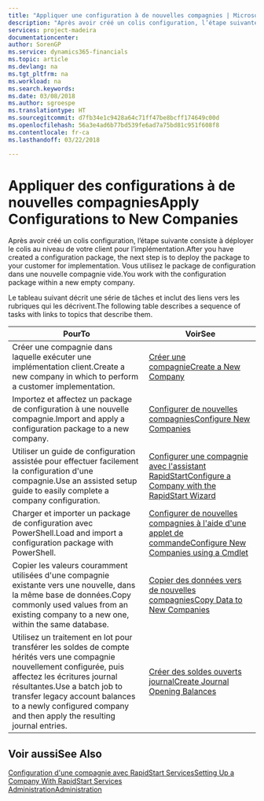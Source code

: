 ```yaml
---
title: "Appliquer une configuration à de nouvelles compagnies | Microsoft Docs"
description: "Après avoir créé un colis configuration, l’étape suivante consiste à déployer le colis au niveau de votre client pour l’implémentation. Vous utilisez la configuration avec une nouvelle compagnie vide."
services: project-madeira
documentationcenter: 
author: SorenGP
ms.service: dynamics365-financials
ms.topic: article
ms.devlang: na
ms.tgt_pltfrm: na
ms.workload: na
ms.search.keywords: 
ms.date: 03/08/2018
ms.author: sgroespe
ms.translationtype: HT
ms.sourcegitcommit: d7fb34e1c9428a64c71ff47be8bcff174649c00d
ms.openlocfilehash: 56a3e4ad6b77bd539fe6ad7a75bd81c951f608f8
ms.contentlocale: fr-ca
ms.lasthandoff: 03/22/2018

---
```

# <a name="apply-configurations-to-new-companies"></a><span data-ttu-id="d21a5-104">Appliquer des configurations à de nouvelles compagnies</span><span class="sxs-lookup"><span data-stu-id="d21a5-104">Apply Configurations to New Companies</span></span>
<span data-ttu-id="d21a5-105">Après avoir créé un colis configuration, l’étape suivante consiste à déployer le colis au niveau de votre client pour l’implémentation.</span><span class="sxs-lookup"><span data-stu-id="d21a5-105">After you have created a configuration package, the next step is to deploy the package to your customer for implementation.</span></span> <span data-ttu-id="d21a5-106">Vous utilisez le package de configuration dans une nouvelle compagnie vide.</span><span class="sxs-lookup"><span data-stu-id="d21a5-106">You work with the configuration package within a new empty company.</span></span>  

 <span data-ttu-id="d21a5-107">Le tableau suivant décrit une série de tâches et inclut des liens vers les rubriques qui les décrivent.</span><span class="sxs-lookup"><span data-stu-id="d21a5-107">The following table describes a sequence of tasks with links to topics that describe them.</span></span>

|<span data-ttu-id="d21a5-108">**Pour**</span><span class="sxs-lookup"><span data-stu-id="d21a5-108">**To**</span></span>|<span data-ttu-id="d21a5-109">**Voir**</span><span class="sxs-lookup"><span data-stu-id="d21a5-109">**See**</span></span>|  
|------------|-------------|  
|<span data-ttu-id="d21a5-110">Créer une compagnie dans laquelle exécuter une implémentation client.</span><span class="sxs-lookup"><span data-stu-id="d21a5-110">Create a new company in which to perform a customer implementation.</span></span>|[<span data-ttu-id="d21a5-111">Créer une compagnie</span><span class="sxs-lookup"><span data-stu-id="d21a5-111">Create a New Company</span></span>](admin-how-to-create-a-new-company.md)|  
|<span data-ttu-id="d21a5-112">Importez et affectez un package de configuration à une nouvelle compagnie.</span><span class="sxs-lookup"><span data-stu-id="d21a5-112">Import and apply a configuration package to a new company.</span></span>|[<span data-ttu-id="d21a5-113">Configurer de nouvelles compagnies</span><span class="sxs-lookup"><span data-stu-id="d21a5-113">Configure New Companies</span></span>](admin-how-to-configure-new-companies.md)|  
|<span data-ttu-id="d21a5-114">Utiliser un guide de configuration assistée pour effectuer facilement la configuration d'une compagnie.</span><span class="sxs-lookup"><span data-stu-id="d21a5-114">Use an assisted setup guide to easily complete a company configuration.</span></span>|[<span data-ttu-id="d21a5-115">Configurer une compagnie avec l'assistant RapidStart</span><span class="sxs-lookup"><span data-stu-id="d21a5-115">Configure a Company with the RapidStart Wizard</span></span>](admin-how-to-configure-a-company-with-the-rapidstart-wizard.md)|
|<span data-ttu-id="d21a5-116">Charger et importer un package de configuration avec PowerShell.</span><span class="sxs-lookup"><span data-stu-id="d21a5-116">Load and import a configuration package with PowerShell.</span></span>|[<span data-ttu-id="d21a5-117">Configurer de nouvelles compagnies à l'aide d'une applet de commande</span><span class="sxs-lookup"><span data-stu-id="d21a5-117">Configure New Companies using a Cmdlet</span></span>](admin-how-to-configure-new-companies-using-a-cmdlet.md)|
|<span data-ttu-id="d21a5-118">Copier les valeurs couramment utilisées d'une compagnie existante vers une nouvelle, dans la même base de données.</span><span class="sxs-lookup"><span data-stu-id="d21a5-118">Copy commonly used values from an existing company to a new one, within the same database.</span></span>|[<span data-ttu-id="d21a5-119">Copier des données vers de nouvelles compagnies</span><span class="sxs-lookup"><span data-stu-id="d21a5-119">Copy Data to New Companies</span></span>](admin-how-to-copy-data-to-new-companies.md)|  
|<span data-ttu-id="d21a5-120">Utilisez un traitement en lot pour transférer les soldes de compte hérités vers une compagnie nouvellement configurée, puis affectez les écritures journal résultantes.</span><span class="sxs-lookup"><span data-stu-id="d21a5-120">Use a batch job to transfer legacy account balances to a newly configured company and then apply the resulting journal entries.</span></span>|[<span data-ttu-id="d21a5-121">Créer des soldes ouverts journal</span><span class="sxs-lookup"><span data-stu-id="d21a5-121">Create Journal Opening Balances</span></span>](admin-how-to-create-journal-opening-balances.md)|  

## <a name="see-also"></a><span data-ttu-id="d21a5-122">Voir aussi</span><span class="sxs-lookup"><span data-stu-id="d21a5-122">See Also</span></span>  
[<span data-ttu-id="d21a5-123">Configuration d'une compagnie avec RapidStart Services</span><span class="sxs-lookup"><span data-stu-id="d21a5-123">Setting Up a Company With RapidStart Services</span></span>](admin-set-up-a-company-with-rapidstart.md)  
[<span data-ttu-id="d21a5-124">Administration</span><span class="sxs-lookup"><span data-stu-id="d21a5-124">Administration</span></span>](admin-setup-and-administration.md)

